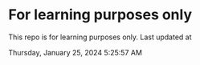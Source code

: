 # For learning purposes only
This repo is for learning purposes only.
Last updated at

Thursday, January 25, 2024 5:25:57 AM

